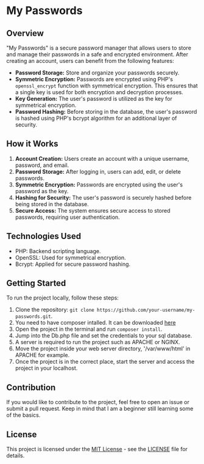 # My Passwords

## Overview

"My Passwords" is a secure password manager that allows users to store and manage their passwords in a safe and encrypted environment. After creating an account, users can benefit from the following features:

- **Password Storage:** Store and organize your passwords securely.
- **Symmetric Encryption:** Passwords are encrypted using PHP's `openssl_encrypt` function with symmetrical encryption. This ensures that a single key is used for both encryption and decryption processes.
- **Key Generation:** The user's password is utilized as the key for symmetrical encryption.
- **Password Hashing:** Before storing in the database, the user's password is hashed using PHP's bcrypt algorithm for an additional layer of security.

## How it Works

1. **Account Creation:** Users create an account with a unique username, password, and email.
2. **Password Storage:** After logging in, users can add, edit, or delete passwords.
3. **Symmetric Encryption:** Passwords are encrypted using the user's password as the key.
4. **Hashing for Security:** The user's password is securely hashed before being stored in the database.
5. **Secure Access:** The system ensures secure access to stored passwords, requiring user authentication.

## Technologies Used

- PHP: Backend scripting language.
- OpenSSL: Used for symmetrical encryption.
- Bcrypt: Applied for secure password hashing.

## Getting Started

To run the project locally, follow these steps:

1. Clone the repository: `git clone https://github.com/your-username/my-passwords.git`.
2. You need to have composer intalled. It can be downloaded [here](https://getcomposer.org/download/)
3. Open the project in the terminal and run ``` composer install ```.
4. Jump into the Db.php file and set the credentials to your sql database.
5. A server is required to run the project such as APACHE or NGINX.
6. Move the project inside your web server directory, '/var/www/html' in APACHE for example.
7. Once the project is in the correct place, start the server and access the project in your localhost. 






## Contribution

If you would like to contribute to the project, feel free to open an issue or submit a pull request. Keep in mind that I am a beginner still learning some of the basics.

## License

This project is licensed under the [MIT License](LICENSE) - see the [LICENSE](LICENSE) file for details.

